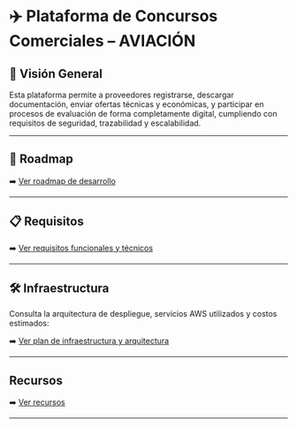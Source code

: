 # ✈️ Plataforma de Concursos Comerciales – AVIACIÓN

## 🔭 Visión General

Esta plataforma permite a proveedores registrarse, descargar documentación, enviar ofertas técnicas y económicas, y participar en procesos de evaluación de forma completamente digital, cumpliendo con requisitos de seguridad, trazabilidad y escalabilidad.

---

## 📅 Roadmap

➡️ [Ver roadmap de desarrollo](./roadmap.md)

---

## 📋 Requisitos

➡️ [Ver requisitos funcionales y técnicos](./requirements.md)

---

## 🛠️ Infraestructura

Consulta la arquitectura de despliegue, servicios AWS utilizados y costos estimados:

➡️ [Ver plan de infraestructura y arquitectura](./infrastructure.md)

---
##  Recursos

➡️ [Ver recursos](./resources.md)

---
